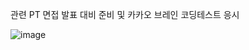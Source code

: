 관련 PT 면접 발표 대비 준비 및 카카오 브레인 코딩테스트 응시

![image](https://github.com/PocachipMind/TIL/assets/101550112/3a6156f8-67c1-4f0d-9187-cd1017ee5f74)
